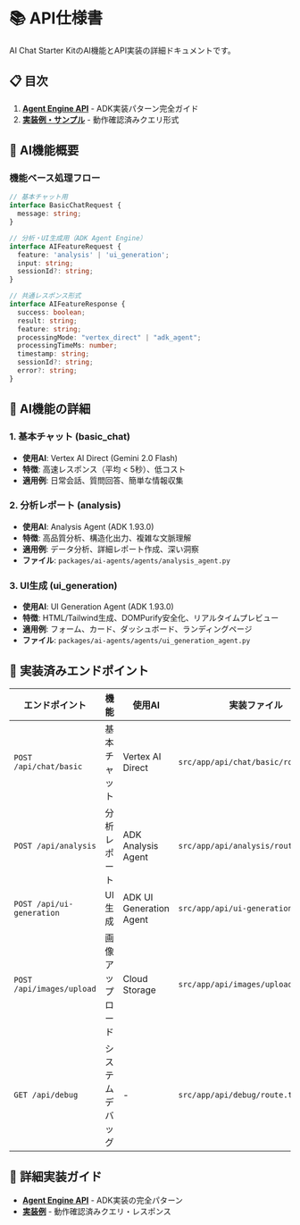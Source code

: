 # 📚 API仕様書

AI Chat Starter KitのAI機能とAPI実装の詳細ドキュメントです。

## 📋 目次

1. **[Agent Engine API](./agent-engine.md)** - ADK実装パターン完全ガイド
2. **[実装例・サンプル](./examples.md)** - 動作確認済みクエリ形式

## 🎯 AI機能概要

### 機能ベース処理フロー

```typescript
// 基本チャット用
interface BasicChatRequest {
  message: string;
}

// 分析・UI生成用（ADK Agent Engine）
interface AIFeatureRequest {
  feature: 'analysis' | 'ui_generation';
  input: string;
  sessionId?: string;
}

// 共通レスポンス形式
interface AIFeatureResponse {
  success: boolean;
  result: string;
  feature: string;
  processingMode: "vertex_direct" | "adk_agent";
  processingTimeMs: number;
  timestamp: string;
  sessionId?: string;
  error?: string;
}
```

## 🚀 AI機能の詳細

### 1. 基本チャット (basic_chat)
- **使用AI**: Vertex AI Direct (Gemini 2.0 Flash)
- **特徴**: 高速レスポンス（平均 < 5秒）、低コスト
- **適用例**: 日常会話、質問回答、簡単な情報収集

### 2. 分析レポート (analysis)
- **使用AI**: Analysis Agent (ADK 1.93.0)
- **特徴**: 高品質分析、構造化出力、複雑な文脈理解
- **適用例**: データ分析、詳細レポート作成、深い洞察
- **ファイル**: `packages/ai-agents/agents/analysis_agent.py`

### 3. UI生成 (ui_generation)
- **使用AI**: UI Generation Agent (ADK 1.93.0)
- **特徴**: HTML/Tailwind生成、DOMPurify安全化、リアルタイムプレビュー
- **適用例**: フォーム、カード、ダッシュボード、ランディングページ
- **ファイル**: `packages/ai-agents/agents/ui_generation_agent.py`

## 🔗 実装済みエンドポイント

| エンドポイント | 機能 | 使用AI | 実装ファイル |
|--------------|------|--------|-------------|
| `POST /api/chat/basic` | 基本チャット | Vertex AI Direct | `src/app/api/chat/basic/route.ts` |
| `POST /api/analysis` | 分析レポート | ADK Analysis Agent | `src/app/api/analysis/route.ts` |
| `POST /api/ui-generation` | UI生成 | ADK UI Generation Agent | `src/app/api/ui-generation/route.ts` |
| `POST /api/images/upload` | 画像アップロード | Cloud Storage | `src/app/api/images/upload/route.ts` |
| `GET /api/debug` | システムデバッグ | - | `src/app/api/debug/route.ts` |

## 📖 詳細実装ガイド

- **[Agent Engine API](./agent-engine.md)** - ADK実装の完全パターン
- **[実装例](./examples.md)** - 動作確認済みクエリ・レスポンス